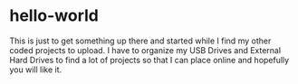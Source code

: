 # hello-world
This is just to get something up there and started while I find my other coded projects to upload.
I have to organize my USB Drives and External Hard Drives to find a lot of projects so that I can place online and hopefully you will like it.
